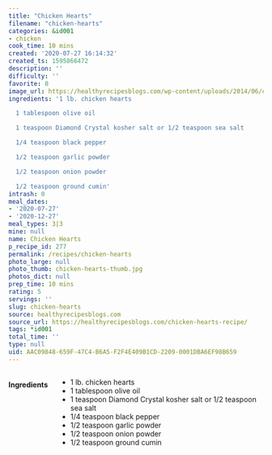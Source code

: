 ```yaml
---
title: "Chicken Hearts"
filename: "chicken-hearts"
categories: &id001
- chicken
cook_time: 10 mins
created: '2020-07-27 16:14:32'
created_ts: 1595866472
description: ''
difficulty: ''
favorite: 0
image_url: https://healthyrecipesblogs.com/wp-content/uploads/2014/06/chicken-hearts-recipe-1-300x201.jpg
ingredients: '1 lb. chicken hearts

  1 tablespoon olive oil

  1 teaspoon Diamond Crystal kosher salt or 1/2 teaspoon sea salt

  1/4 teaspoon black pepper

  1/2 teaspoon garlic powder

  1/2 teaspoon onion powder

  1/2 teaspoon ground cumin'
intrash: 0
meal_dates:
- '2020-07-27'
- '2020-12-27'
meal_types: 3|3
mine: null
name: Chicken Hearts
p_recipe_id: 277
permalink: /recipes/chicken-hearts
photo_large: null
photo_thumb: chicken-hearts-thumb.jpg
photos_dict: null
prep_time: 10 mins
rating: 5
servings: ''
slug: chicken-hearts
source: healthyrecipesblogs.com
source_url: https://healthyrecipesblogs.com/chicken-hearts-recipe/
tags: *id001
total_time: ''
type: null
uid: AAC09848-659F-47C4-B6A5-F2F4E409B1CD-2209-0001DBA6EF98B659
---
```

<div class="large-8 medium-7 columns" id="writeup">	</div><!-- #writeup -->
</div><!-- #row-one -->
<div class="row" id="row-two">	<div class="medium-4 small-5 columns" id="ingredients"><h4>Ingredients</h4><div class="box box-ingredients content"><ul>
<li>1 lb. chicken hearts</li>
<li>1 tablespoon olive oil</li>
<li>1 teaspoon Diamond Crystal kosher salt or 1/2 teaspoon sea salt</li>
<li>1/4 teaspoon black pepper</li>
<li>1/2 teaspoon garlic powder</li>
<li>1/2 teaspoon onion powder</li>
<li>1/2 teaspoon ground cumin</li>
</ul>
</div>	</div>	<div class="medium-6 small-7 columns" id="directions">	</div>